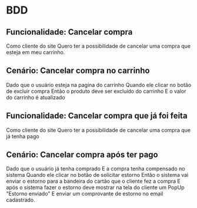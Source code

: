 # BDD

## Funcionalidade: Cancelar compra

Como cliente do site 
Quero ter a possibilidade de cancelar uma compra que esteja
em meu carrinho.

## Cenário:  Cancelar compra no carrinho

Dado que o usuário  esteja na pagina do carrinho
Quando ele clicar no botão de excluir compra
Então o produto deve ser excluído do carrinho
E o valor do carrinho é atualizado


## Funcionalidade: Cancelar compra que já foi feita

Como cliente do site 
Quero ter a possibilidade de cancelar uma compra que já tenha pago

## Cenário: Cancelar compra após ter pago
Dado que o usuário já tenha comprado
E a compra tenha compensado no sistema
Quando ele clicar no botão de solicitar estorno
Então o sistema vai enviar o estorno para a bandeira do cartão que o cliente fez a compra 
E após o sistema fazer o estorno deve mostrar na tela do cliente um PopUp "Estorno enviado"
E enviar um comprovante de estorno no email cadastrado.


